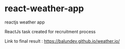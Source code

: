 # react-weather-app
reactjs weather app

ReactJs task created for recruitment process

Link to final result : https://balundev.github.io/weather.io/
